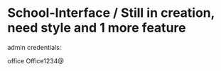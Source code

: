 # School-Interface / Still in creation, need style and 1 more feature

admin credentials:

office
Office1234@
